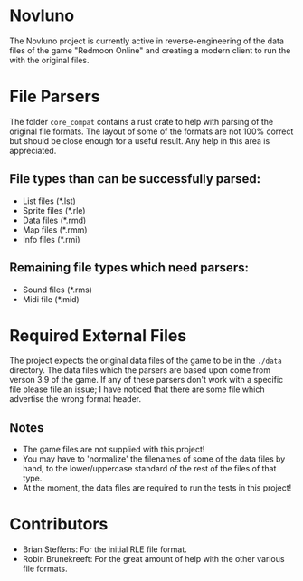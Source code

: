 # Novluno
The Novluno project is currently active in reverse-engineering of the data files of the game "Redmoon Online" and creating a modern client to run the with the original files.

# File Parsers
The folder `core_compat` contains a rust crate to help with parsing of the original file formats.
The layout of some of the formats are not 100% correct but should be close enough for a useful result.
Any help in this area is appreciated.

## File types than can be successfully parsed:
- List files (*.lst)
- Sprite files (*.rle)
- Data files (*.rmd)
- Map files (*.rmm)
- Info files (*.rmi)

## Remaining file types which need parsers:
- Sound files (*.rms)
- Midi file (*.mid)

# Required External Files
The project expects the original data files of the game to be in the `./data` directory.
The data files which the parsers are based upon come from verson 3.9 of the game.
If any of these parsers don't work with a specific file please file an issue;
I have noticed that there are some file which advertise the wrong format header.

## Notes

* The game files are not supplied with this project!
* You may have to 'normalize' the filenames of some of the data files by hand, to the lower/uppercase standard of the rest of the files of that type.
* At the moment, the data files are required to run the tests in this project!


# Contributors
- Brian Steffens: For the initial RLE file format.
- Robin Brunekreeft: For the great amount of help with the other various file formats.

